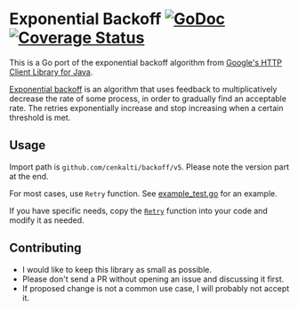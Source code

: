 # Exponential Backoff [![GoDoc][godoc image]][godoc] [![Coverage Status][coveralls image]][coveralls]

This is a Go port of the exponential backoff algorithm from [Google's HTTP Client Library for Java][google-http-java-client].

[Exponential backoff][exponential backoff wiki]
is an algorithm that uses feedback to multiplicatively decrease the rate of some process,
in order to gradually find an acceptable rate.
The retries exponentially increase and stop increasing when a certain threshold is met.

## Usage

Import path is `github.com/cenkalti/backoff/v5`. Please note the version part at the end.

For most cases, use `Retry` function. See [example_test.go][example] for an example.

If you have specific needs, copy the [`Retry`][retry-src] function into your code and modify it as needed.

## Contributing

* I would like to keep this library as small as possible.
* Please don't send a PR without opening an issue and discussing it first.
* If proposed change is not a common use case, I will probably not accept it.

[godoc]: https://pkg.go.dev/github.com/cenkalti/backoff/v5
[godoc image]: https://godoc.org/github.com/cenkalti/backoff?status.png
[coveralls]: https://coveralls.io/github/cenkalti/backoff?branch=master
[coveralls image]: https://coveralls.io/repos/github/cenkalti/backoff/badge.svg?branch=master

[google-http-java-client]: https://github.com/google/google-http-java-client/blob/da1aa993e90285ec18579f1553339b00e19b3ab5/google-http-client/src/main/java/com/google/api/client/util/ExponentialBackOff.java
[exponential backoff wiki]: http://en.wikipedia.org/wiki/Exponential_backoff

[retry-src]: https://github.com/cenkalti/backoff/blob/v5/retry.go
[example]: https://github.com/cenkalti/backoff/blob/v5/example_test.go
